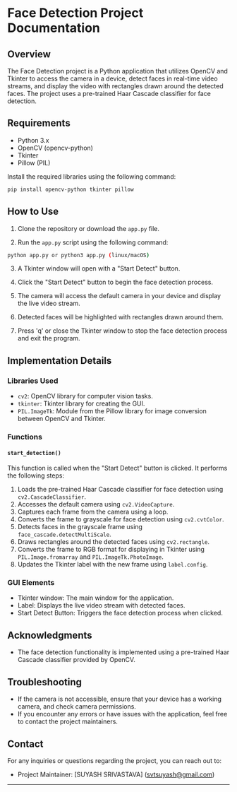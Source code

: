 # Face Detection Project Documentation

## Overview

The Face Detection project is a Python application that utilizes OpenCV and Tkinter to access the camera in a device, detect faces in real-time video streams, and display the video with rectangles drawn around the detected faces. The project uses a pre-trained Haar Cascade classifier for face detection.

## Requirements

- Python 3.x
- OpenCV (opencv-python)
- Tkinter
- Pillow (PIL)

Install the required libraries using the following command:

```bash
pip install opencv-python tkinter pillow
```

## How to Use

1. Clone the repository or download the `app.py` file.

2. Run the `app.py` script using the following command:

```bash
python app.py or python3 app.py (linux/macOS)
```

3. A Tkinter window will open with a "Start Detect" button.

4. Click the "Start Detect" button to begin the face detection process.

5. The camera will access the default camera in your device and display the live video stream.

6. Detected faces will be highlighted with rectangles drawn around them.

7. Press 'q' or close the Tkinter window to stop the face detection process and exit the program.

## Implementation Details

### Libraries Used

- `cv2`: OpenCV library for computer vision tasks.
- `tkinter`: Tkinter library for creating the GUI.
- `PIL.ImageTk`: Module from the Pillow library for image conversion between OpenCV and Tkinter.

### Functions

#### `start_detection()`

This function is called when the "Start Detect" button is clicked. It performs the following steps:

1. Loads the pre-trained Haar Cascade classifier for face detection using `cv2.CascadeClassifier`.
2. Accesses the default camera using `cv2.VideoCapture`.
3. Captures each frame from the camera using a loop.
4. Converts the frame to grayscale for face detection using `cv2.cvtColor`.
5. Detects faces in the grayscale frame using `face_cascade.detectMultiScale`.
6. Draws rectangles around the detected faces using `cv2.rectangle`.
7. Converts the frame to RGB format for displaying in Tkinter using `PIL.Image.fromarray` and `PIL.ImageTk.PhotoImage`.
8. Updates the Tkinter label with the new frame using `label.config`.

### GUI Elements

- Tkinter window: The main window for the application.
- Label: Displays the live video stream with detected faces.
- Start Detect Button: Triggers the face detection process when clicked.

## Acknowledgments

- The face detection functionality is implemented using a pre-trained Haar Cascade classifier provided by OpenCV.

## Troubleshooting

- If the camera is not accessible, ensure that your device has a working camera, and check camera permissions.
- If you encounter any errors or have issues with the application, feel free to contact the project maintainers.


## Contact

For any inquiries or questions regarding the project, you can reach out to:

- Project Maintainer: [SUYASH SRIVASTAVA] (svtsuyash@gmail.com)

---
